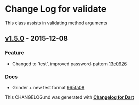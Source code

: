 # Change Log for validate
This class assists in validating method arguments

## [v1.5.0](http://github.com/mikemitterer/dart-validate/compare/v1.4.0...v1.5.0) - 2015-12-08

### Feature
* Changed to 'test', improved password-pattern [13e0926](https://github.com/mikemitterer/dart-validate/commit/13e09267655f9a059ed22fbc89ad525b22a9b98f)

### Docs
* Grinder + new test format [965fa08](https://github.com/mikemitterer/dart-validate/commit/965fa08ca09ac9dae3abeb799b9c44606759fe42)


This CHANGELOG.md was generated with [**Changelog for Dart**](https://pub.dartlang.org/packages/changelog)
